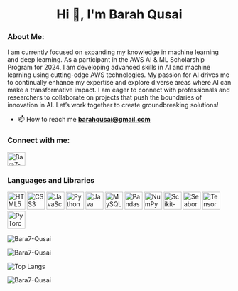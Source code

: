 <h1 align="center">Hi 👋, I'm Barah Qusai</h1>
<h3 align="left">About Me:</h3>

 <p align="left">
I am currently focused on expanding my knowledge in machine learning and deep learning. As a participant in the AWS AI & ML Scholarship Program for 2024, I am developing advanced skills in AI and machine learning using cutting-edge AWS technologies. My passion for AI drives me to continually enhance my expertise and explore diverse areas where AI can make a transformative impact. I am eager to connect with professionals and researchers to collaborate on projects that push the boundaries of innovation in AI. Let’s work together to create groundbreaking solutions! 
</p>


- 📫 How to reach me **barahqusai@gmail.com**
 

<h3 align="left">Connect with me:</h3>
<p align="left">

<a href="https://www.linkedin.com/in/barah-qusai-a62044203?utm_source=share&utm_campaign=share_via&utm_content=profile&utm_medium=android_app" target="blank"><img align="center" src="https://raw.githubusercontent.com/rahuldkjain/github-profile-readme-generator/master/src/images/icons/Social/linked-in-alt.svg" alt="Bara7-Qusai" height="30" width="40" /></a>
 

### Languages and Libraries
<p align="left">
  <img src="https://cdn.jsdelivr.net/gh/devicons/devicon/icons/html5/html5-original.svg" width="40" height="40" alt="HTML5" />
  <img src="https://cdn.jsdelivr.net/gh/devicons/devicon/icons/css3/css3-original.svg" width="40" height="40" alt="CSS3" />
  <img src="https://cdn.jsdelivr.net/gh/devicons/devicon/icons/javascript/javascript-original.svg" width="40" height="40" alt="JavaScript" />
  <img src="https://cdn.jsdelivr.net/gh/devicons/devicon/icons/python/python-original.svg" width="40" height="40" alt="Python" />
  <img src="https://cdn.jsdelivr.net/gh/devicons/devicon/icons/java/java-original.svg" width="40" height="40" alt="Java" />
  <img src="https://cdn.jsdelivr.net/gh/devicons/devicon/icons/mysql/mysql-original.svg" width="40" height="40" alt="MySQL" />



  <img src="https://cdn.jsdelivr.net/gh/devicons/devicon/icons/pandas/pandas-original.svg" width="40" height="40" alt="Pandas" /> 
  <img src="https://cdn.jsdelivr.net/gh/devicons/devicon/icons/numpy/numpy-original.svg" width="40" height="40" alt="NumPy" /> 
  <img src="https://upload.wikimedia.org/wikipedia/commons/0/05/Scikit_learn_logo_small.svg" width="40" height="40" alt="Scikit-learn" />  
  <img src="https://raw.githubusercontent.com/mwaskom/seaborn/master/doc/_static/logo-wide-lightbg.svg" width="40" height="40" alt="Seaborn" /> 
  <img src="https://cdn.jsdelivr.net/gh/devicons/devicon/icons/tensorflow/tensorflow-original.svg" width="40" height="40" alt="TensorFlow" />  
  <img src="https://cdn.jsdelivr.net/gh/devicons/devicon/icons/pytorch/pytorch-original.svg" width="40" height="40" alt="PyTorch" /> 
 
 
</p>






<p><img align="center" src="https://github-readme-stats-git-masterrstaa-rickstaa.vercel.app/api?username=Bara7-Qusai&show_icons=true&locale=en&layout=compact&theme=radical" alt="Bara7-Qusai" /></p>


 
<p > <img src="https://github-readme-stats-git-masterrstaa-rickstaa.vercel.app/api?username=Bara7-Qusai&show_icons=true&theme=radical" alt="Bara7-Qusai" /> </p>



![Top Langs](https://github-readme-stats.vercel.app/api/top-langs/?username=Bara7-Qusai&layout=compact&theme=dark&card_width=400)


<p align="left"> <img src="https://komarev.com/ghpvc/?username=Bara7-Qusai&label=Profile%20views&color=0e75b6&style=flat" alt="Bara7-Qusai" /> </p>



<!--
**Bara7-Qusai/Bara7-Qusai** is a ✨ _special_ ✨ repository because its `README.md` (this file) appears on your GitHub profile.

Here are some ideas to get you started:

- 🔭 I’m currently working on ...
- 🌱 I’m currently learning ...
- 👯 I’m looking to collaborate on ...
- 🤔 I’m looking for help with ...
- 💬 Ask me about ...
- 📫 How to reach me: ...
- 😄 Pronouns: ...
- ⚡ Fun fact: ...
-->
